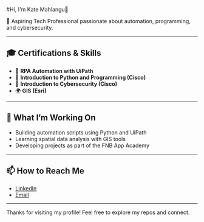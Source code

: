 #Hi, I'm Kate Mahlangu👋

🚀 Aspiring Tech Professional passionate about automation, programming, and cybersecurity.

---

## 🎓 Certifications & Skills
- 🤖 **RPA Automation with UiPath**  
- 🐍 **Introduction to Python and Programming (Cisco)**  
- 🔐 **Introduction to Cybersecurity (Cisco)**  
- 🌍 **GIS (Esri)**  

---

## 🔭 What I’m Working On
- Building automation scripts using Python and UiPath   
- Learning spatial data analysis with GIS tools  
- Developing projects as part of the FNB App Academy  

---

## 📫 How to Reach Me  
- [LinkedIn](https://www.linkedin.com/in/kate-mahlangu-616645311?utm_campaign=share_via&utm_content=profile&utm_medium=android_app)  
- [Email](katepretty60@gmail.com)  

---

Thanks for visiting my profile! Feel free to explore my repos and connect.
